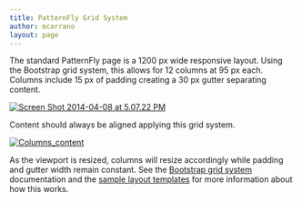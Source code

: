 ```yaml
---
title: PatternFly Grid System
author: mcarrano
layout: page
---
```

The standard PatternFly page is a 1200 px wide responsive layout. Using the Bootstrap grid system, this allows for 12 columns at 95 px each. Columns include 15 px of padding creating a 30 px gutter separating content.

[<img class="alignnone size-full wp-image-2031" src="{{site.baseurl}}assets/img/Screen-Shot-2014-04-08-at-5.07.22-PM.png" alt="Screen Shot 2014-04-08 at 5.07.22 PM" />][1]

Content should always be aligned applying this grid system.

[<img class="alignnone size-full wp-image-2032" src="{{site.baseurl}}assets/img/Columns_content.jpg" alt="Columns_content" />][2]

As the viewport is resized, columns will resize accordingly while padding and gutter width remain constant. See the [Bootstrap grid system][3] documentation and the [sample layout templates][4] for more information about how this works.

&nbsp;

 [1]: {{site.baseurl}}assets/img/Screen-Shot-2014-04-08-at-5.07.22-PM.png
 [2]: {{site.baseurl}}assets/img/Columns_content.jpg
 [3]: http://getbootstrap.com/css/#grid
 [4]: {{site.baseurl}}patterns/layout-templates/ "Layout Templates"

